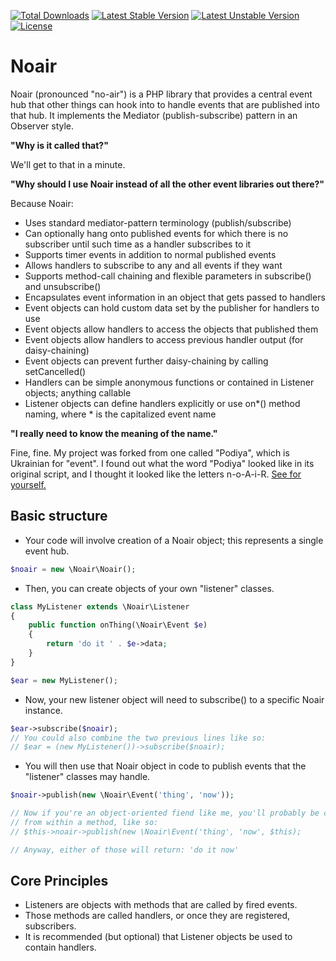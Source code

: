 [![Total Downloads](https://poser.pugx.org/garrettw/noair/downloads.svg)](https://packagist.org/packages/garrettw/noair) [![Latest Stable Version](https://poser.pugx.org/garrettw/noair/v/stable.svg)](https://packagist.org/packages/garrettw/noair) [![Latest Unstable Version](https://poser.pugx.org/garrettw/noair/v/unstable.svg)](https://packagist.org/packages/garrettw/noair) [![License](https://poser.pugx.org/garrettw/noair/license.svg)](https://packagist.org/packages/garrettw/noair)

Noair
======

Noair (pronounced "no-air") is a PHP library that provides a central event hub
that other things can hook into to handle events that are published into that hub.
It implements the Mediator (publish-subscribe) pattern in an Observer style.

**"Why is it called that?"**

We'll get to that in a minute.

**"Why should I use Noair instead of all the other event libraries out there?"**

Because Noair:
- Uses standard mediator-pattern terminology (publish/subscribe)
- Can optionally hang onto published events for which there is no subscriber until such time as a handler subscribes to it
- Supports timer events in addition to normal published events
- Allows handlers to subscribe to any and all events if they want
- Supports method-call chaining and flexible parameters in subscribe() and unsubscribe()
- Encapsulates event information in an object that gets passed to handlers
- Event objects can hold custom data set by the publisher for handlers to use
- Event objects allow handlers to access the objects that published them
- Event objects allow handlers to access previous handler output (for daisy-chaining)
- Event objects can prevent further daisy-chaining by calling setCancelled()
- Handlers can be simple anonymous functions or contained in Listener objects; anything callable
- Listener objects can define handlers explicitly or use on*() method naming, where * is the capitalized event name

**"I really need to know the meaning of the name."**

Fine, fine. My project was forked from one called "Podiya", which is Ukrainian for
"event". I found out what the word "Podiya" looked like in its original script,
and I thought it looked like the letters n-o-A-i-R.
[See for yourself.](https://translate.google.com/#en/uk/event)

Basic structure
-------
- Your code will involve creation of a Noair object; this represents a single event hub.
```php
$noair = new \Noair\Noair();
```
- Then, you can create objects of your own "listener" classes.
```php
class MyListener extends \Noair\Listener
{
    public function onThing(\Noair\Event $e)
    {
        return 'do it ' . $e->data;
    }
}

$ear = new MyListener();
```
- Now, your new listener object will need to subscribe() to a specific Noair instance.
```php
$ear->subscribe($noair);
// You could also combine the two previous lines like so:
// $ear = (new MyListener())->subscribe($noair);
```
- You will then use that Noair object in code to publish events that the "listener" classes may handle.
```php
$noair->publish(new \Noair\Event('thing', 'now'));

// Now if you're an object-oriented fiend like me, you'll probably be calling that
// from within a method, like so:
// $this->noair->publish(new \Noair\Event('thing', 'now', $this);

// Anyway, either of those will return: 'do it now'
```

Core Principles
-------
- Listeners are objects with methods that are called by fired events.
- Those methods are called handlers, or once they are registered, subscribers.
- It is recommended (but optional) that Listener objects be used to contain handlers.
